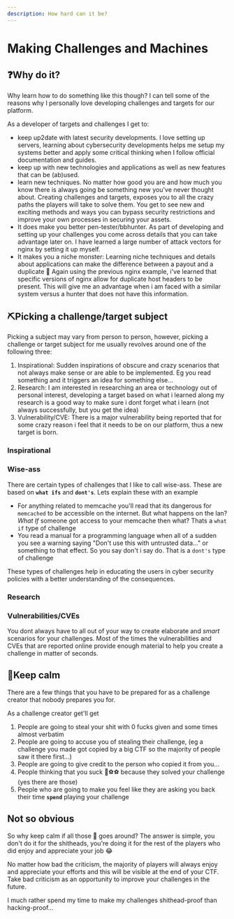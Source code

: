```yaml
---
description: How hard can it be?
---
```


# Making Challenges and Machines

## ❓Why do it?

Why learn how to do something like this though? I can tell some of the reasons why I personally love developing challenges and targets for our platform.

As a developer of targets and challenges I get to:

* keep up2date with latest security developments. I love setting up servers, learning about cybersecurity developments helps me setup my systems better and apply some critical thinking when I follow official documentation and guides.
* keep up with new technologies and applications as well as new features that can be (ab)used.
* learn new techniques. No matter how good you are and how much you know there is always going be something new you've never thought about. Creating challenges and targets, exposes you to all the crazy paths the players will take to solve them. You get to see new and exciting methods and ways you can bypass security restrictions and improve your own processes in securing your assets.
* It does make you better pen-tester/bbhunter. As part of developing and setting up your challenges you come across details that you can take advantage later on. I have learned a large number of attack vectors for nginx by setting it up myself.
* It makes you a niche monster: Learning niche techniques and details about applications can make the difference between a payout and a duplicate 🤣 Again using the previous nginx example, i've learned that specific versions of nginx allow for duplicate host headers to be present. This will give me an advantage when i am faced with a similar system versus a hunter that does not have this information.

## ⛏️Picking a challenge/target subject

Picking a subject may vary from person to person, however, picking a challenge or target subject for me usually revolves around one of the following three:

1. Inspirational: Sudden inspirations of obscure and crazy scenarios that not always make sense or are able to be implemented. Eg you read something and it triggers an idea for something else...
2. Research: I am interested in researching an area or technology out of personal interest, developing a target based on what i learned along my research is a good way to make sure i dont forget what i learn (not always successfully, but you get the idea)
3. Vulnerability/CVE: There is a major vulnerability being reported that for some crazy reason i feel that it needs to be on our platform, thus a new target is born.

### Inspirational

### Wise-ass

There are certain types of challenges that I like to call wise-ass. These are based on **`what ifs`** and **`dont's`**. Lets explain these with an example

* For anything related to memcache you'll read that its dangerous for `memcached` to be accessible on the internet. But what happens on the lan? _What If_ someone got access to your memcache then what? Thats a `what if` type of challenge
* You read a manual for a programming language when all of a sudden you see a warning saying "Don't use this with untrusted data..." or something to that effect. So you say don't i say do. That is a `dont's` type of challenge

These types of challenges help in educating the users in cyber security policies with a better understanding of the consequences.

### Research

### Vulnerabilities/CVEs

You dont always have to all out of your way to create elaborate and _smart_ scenarios for your challenges. Most of the times the vulnerabilities and CVEs that are reported online provide enough material to help you create a challenge in matter of seconds.

## 🤬Keep calm

There are a few things that you have to be prepared for as a challenge creator that nobody prepares you for.

As a challenge creator get'll get

1. People are going to steal your shit with 0 fucks given and some times almost verbatim
2. People are going to accuse you of stealing their challenge, (eg a challenge you made got copied by a big CTF so the majority of people saw it there first...)
3. People are going to give credit to the person who copied it from you...
4. People thinking that you suck 🐒⚽⚽ because they solved your challenge (yes there are those)
5. People who are going to make you feel like they are asking you back their time **`spend`** playing your challenge

## Not so obvious

So why keep calm if all those 💩 goes around? The answer is simple, you don't do it for the shitheads, you're doing it for the rest of the players who did enjoy and appreciate your job 😂

No matter how bad the criticism, the majority of players will always enjoy and appreciate your efforts and this will be visible at the end of your CTF. Take bad criticism as an opportunity to improve your challenges in the future.

I much rather spend my time to make my challenges shithead-proof than hacking-proof...
